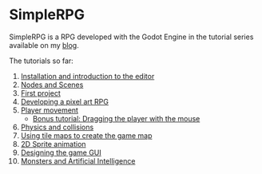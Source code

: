 # SimpleRPG

SimpleRPG is a RPG developed with the Godot Engine in the tutorial series available on my [blog](https://www.davidepesce.com/).

The tutorials so far:

1. [Installation and introduction to the editor](https://www.davidepesce.com/2019/09/18/godot-tutorial-1-installation-and-introduction-to-the-editor/)
2. [Nodes and Scenes](https://www.davidepesce.com/2019/09/19/godot-tutorial-2-design-philosophy/)
3. [First project](https://www.davidepesce.com/2019/09/20/godot-tutorial-3-first-project/)
4. [Developing a pixel art RPG](https://www.davidepesce.com/2019/09/24/godot-tutorial-4-pixel-art-rpg/)
5. [Player movement](https://www.davidepesce.com/2019/09/30/godot-tutorial-5-player-movement/)
   - [Bonus tutorial: Dragging the player with the mouse](https://www.davidepesce.com/2019/10/14/godot-tutorial-5-1-dragging-player-with-mouse/)
6. [Physics and collisions](https://www.davidepesce.com/2019/10/02/godot-tutorial-6-physics-and-collisions/)
7. [Using tile maps to create the game map](https://www.davidepesce.com/2019/10/18/godot-tutorial-7-using-tile-maps-to-create-game-map/)
8. [2D Sprite animation](https://www.davidepesce.com/2019/10/23/godot-tutorial-8-2d-sprite-animation/)
9. [Designing the game GUI](https://www.davidepesce.com/2019/10/30/godot-tutorial-9-designing-game-gui/)
10. [Monsters and Artificial Intelligence](https://www.davidepesce.com/2019/11/12/godot-tutorial-10-monsters-and-artificial-intelligence/)

